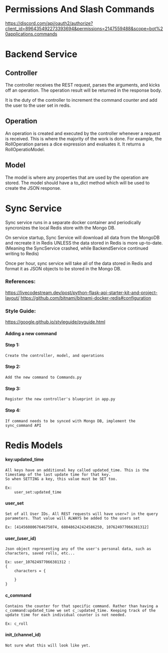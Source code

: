 # Permissions And Slash Commands

https://discord.com/api/oauth2/authorize?client_id=896435492273393694&permissions=2147559488&scope=bot%20applications.commands

# Backend Service

## Controller

The controller receives the REST request, parses the arguments, and kicks off an operation. The operation result will be returned in the response body.

It is the duty of the controller to increment the command counter and add the user to the user set in redis.

## Operation

An operation is created and executed by the controller whenever a request is received. This is where the majority of the work is done. For example, the RollOperation parses a dice expression and evaluates it. It returns a RollOperatioModel.

## Model

The model is where any properties that are used by the operation are stored. The model should have a to_dict method which will be used to create the JSON response.

# Sync Service

Sync service runs in a separate docker container and periodically syncronizes the local Redis store with the Mongo DB.

On service startup, Sync Service will download all data from the MongoDB and recreate it in Redis UNLESS the data stored in Redis is more up-to-date. (Meaning the SyncService crashed, while BackendService continued writing to Redis)

Once per hour, sync service will take all of the data stored in Redis and format it as JSON objects to be stored in the Mongo DB.

### References:
https://livecodestream.dev/post/python-flask-api-starter-kit-and-project-layout/
https://github.com/bitnami/bitnami-docker-redis#configuration

### Style Guide:
https://google.github.io/styleguide/pyguide.html

#### Adding a new command

#### Step 1:
    Create the controller, model, and operations

#### Step 2:
    Add the new command to Commands.py

#### Step 3:
    Register the new controller's blueprint in app.py

#### Step 4:
    If command needs to be synced with Mongo DB, implement the sync_command API

# Redis Models

#### key:updated_time
    All keys have an additional key called updated_time. This is the timestamp of the last update time for that key.
    So when SETTING a key, this value must be SET too.

    Ex:
        user_set:updated_time

#### user_set
    Set of all User IDs. All REST requests will have user=? in the query parameters. That value will ALWAYS be added to the users set

    Ex: [414560806764675074, 680486242424586250, 107624977066381312]

#### user_(user_id)
    Json object representing any of the user's personal data, such as characters, saved rolls, etc...

    Ex: user_107624977066381312 : 
    {
        characters = {
            
        }
    }
    
#### c_command
    Contains the counter for that specific command. Rather than having a c_command:updated_time we set c_:updated_time. Keeping track of the update time for each individual counter is not needed.

    Ex: c_roll

#### init_(channel_id)
    Not sure what this will look like yet.